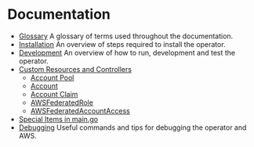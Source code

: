 # Documentation

* [Glossary](./0.1-Glossary.md) A glossary of terms used throughout the documentation.
* [Installation](./1.0-Installation.md) An overview of steps required to install the operator.
* [Development](./2.0-Development.md) An overview of how to run, development and test the operator.
* [Custom Resources and Controllers](3.0-Custom-Resources-and-Controllers.md)
  * [Account Pool](3.1-AccountPool.md)
  * [Account](3.2-Account.md)
  * [Account Claim](3.3-AccountClaim.md)
  * [AWSFederatedRole](3.4-AWSFederatedRole.md)
  * [AWSFederatedAccountAccess](3.5-AWSFederatedAccountAccess.md)
* [Special Items in main.go](./4.0-Special-Items-Main-Go.md) 
* [Debugging](./5.0-Debugging.md) Useful commands and tips for debugging the operator and AWS.
